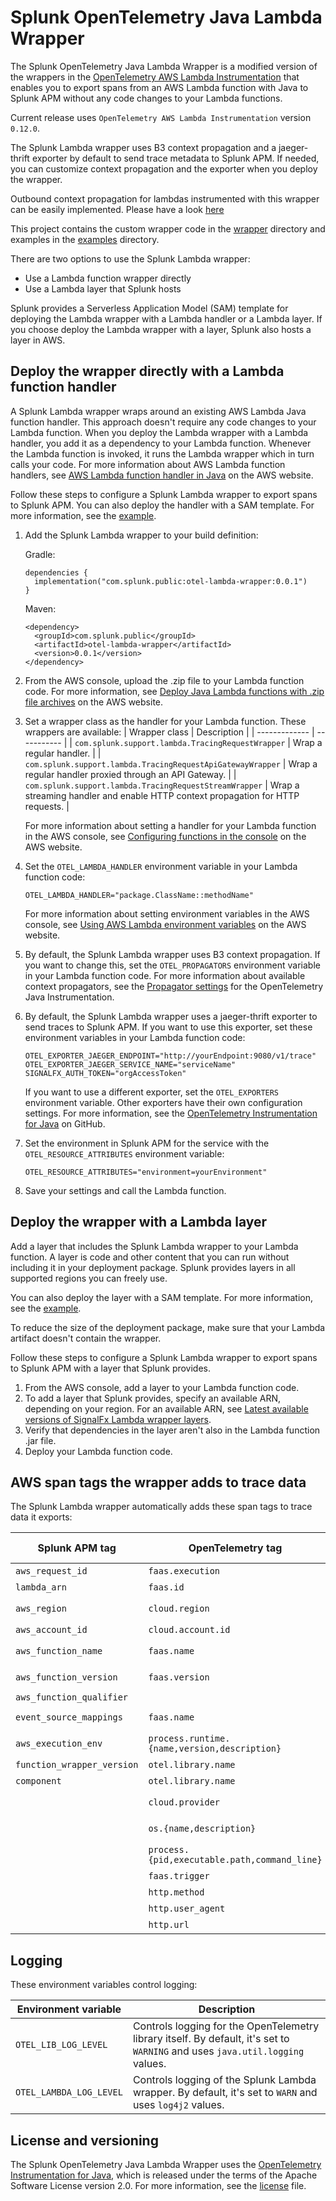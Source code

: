 # Splunk OpenTelemetry Java Lambda Wrapper

The Splunk OpenTelemetry Java Lambda Wrapper is a modified version of the
wrappers in the [OpenTelemetry AWS Lambda Instrumentation](https://github.com/open-telemetry/opentelemetry-java-instrumentation/tree/master/instrumentation/aws-lambda-1.0/library)
that enables you to export spans from an AWS Lambda function with Java to
Splunk APM without any code changes to your Lambda functions.

Current release uses `OpenTelemetry AWS Lambda Instrumentation` version `0.12.0`.

The Splunk Lambda wrapper uses B3 context propagation and a jaeger-thrift
exporter by default to send trace metadata to Splunk APM. If needed, you can
customize context propagation and the exporter when you deploy the wrapper.

Outbound context propagation for lambdas instrumented with this wrapper can be easily implemented. Please have a look [here](outbound-context-propagation.md)

This project contains the custom wrapper code in the [wrapper](https://github.com/signalfx/splunk-otel-java-lambda-wrapper/tree/main/wrapper)
directory and examples in the [examples](https://github.com/signalfx/splunk-otel-java-lambda-wrapper/tree/main/examples) directory.

There are two options to use the Splunk Lambda wrapper:

- Use a Lambda function wrapper directly
- Use a Lambda layer that Splunk hosts

Splunk provides a Serverless Application Model (SAM) template for deploying
the Lambda wrapper with a Lambda handler or a Lambda layer. If you choose
deploy the Lambda wrapper with a layer, Splunk also hosts a layer in AWS.

## Deploy the wrapper directly with a Lambda function handler

A Splunk Lambda wrapper wraps around an existing AWS Lambda Java function
handler. This approach doesn't require any code changes to your Lambda function.
When you deploy the Lambda wrapper with a Lambda handler, you add it as a
dependency to your Lambda function. Whenever the Lambda function is invoked,
it runs the Lambda wrapper which in turn calls your code. For more information
about AWS Lambda function handlers, see
[AWS Lambda function handler in Java](https://docs.aws.amazon.com/lambda/latest/dg/java-handler.html)
on the AWS website.

Follow these steps to configure a Splunk Lambda wrapper to export spans to
Splunk APM. You can also deploy the handler with a SAM
template. For more information, see the [example](./examples/splunk-wrapper/README.md). 

1. Add the Splunk Lambda wrapper to your build definition:

   Gradle:
   ```
   dependencies {
     implementation("com.splunk.public:otel-lambda-wrapper:0.0.1")
   }
   ```

   Maven:
   ```
   <dependency>
     <groupId>com.splunk.public</groupId>
     <artifactId>otel-lambda-wrapper</artifactId>
     <version>0.0.1</version>
   </dependency>
   ```
2. From the AWS console, upload the .zip file to your Lambda function code.
   For more information, see [Deploy Java Lambda functions with .zip file archives](https://docs.aws.amazon.com/lambda/latest/dg/java-package.html)
   on the AWS website.
3. Set a wrapper class as the handler for your Lambda function. These wrappers
   are available:
   | Wrapper class | Description |
   | ------------- | ----------- |
   | `com.splunk.support.lambda.TracingRequestWrapper` | Wrap a regular handler. |
   | `com.splunk.support.lambda.TracingRequestApiGatewayWrapper` | Wrap a regular handler proxied through an API Gateway. |
   | `com.splunk.support.lambda.TracingRequestStreamWrapper` | Wrap a streaming handler and enable HTTP context propagation for HTTP requests. |
   
   For more information about setting a handler for your Lambda function in the AWS console, see [Configuring functions in the console](https://docs.aws.amazon.com/lambda/latest/dg/configuration-console.html) on the AWS website.
4. Set the `OTEL_LAMBDA_HANDLER` environment variable in your Lambda function
   code:
   ```
   OTEL_LAMBDA_HANDLER="package.ClassName::methodName"
   ```
   For more information about setting environment variables in the AWS console,
   see [Using AWS Lambda environment variables](https://docs.aws.amazon.com/lambda/latest/dg/configuration-envvars.html)
   on the AWS website.
5. By default, the Splunk Lambda wrapper uses B3 context propagation. If you
   want to change this, set the `OTEL_PROPAGATORS` environment variable in your
   Lambda function code. For more information about available context
   propagators, see the [Propagator settings](https://github.com/open-telemetry/opentelemetry-java-instrumentation#propagator)
   for the OpenTelemetry Java Instrumentation.
6. By default, the Splunk Lambda wrapper uses a jaeger-thrift exporter to send
   traces to Splunk APM. If you want to use this exporter, set these environment
   variables in your Lambda function code:
   ```
   OTEL_EXPORTER_JAEGER_ENDPOINT="http://yourEndpoint:9080/v1/trace"
   OTEL_EXPORTER_JAEGER_SERVICE_NAME="serviceName"
   SIGNALFX_AUTH_TOKEN="orgAccessToken"
   ```
   If you want to use a different exporter, set the `OTEL_EXPORTERS`
   environment variable. Other exporters have their own configuration settings.
   For more information, see the [OpenTelemetry Instrumentation for Java](https://github.com/open-telemetry/opentelemetry-java-instrumentation)
   on GitHub.
7. Set the environment in Splunk APM for the service with the
   `OTEL_RESOURCE_ATTRIBUTES` environment variable:
   ```
   OTEL_RESOURCE_ATTRIBUTES="environment=yourEnvironment"
   ```
8. Save your settings and call the Lambda function.

## Deploy the wrapper with a Lambda layer

Add a layer that includes the Splunk Lambda wrapper to your Lambda function.
A layer is code and other content that you can run without including it in
your deployment package. Splunk provides layers in all supported regions you
can freely use. 

You can also deploy the layer with a SAM template. For more information, see the
[example](./examples/splunk-layer/README.md).

To reduce the size of the deployment package, make sure that your Lambda
artifact doesn't contain the wrapper.

Follow these steps to configure a Splunk Lambda wrapper to export spans to
Splunk APM with a layer that Splunk provides. 

1. From the AWS console, add a layer to your Lambda function code.
2. To add a layer that Splunk provides, specify an available ARN, depending on
   your region. For an available ARN, see
   [Latest available versions of SignalFx Lambda wrapper layers](https://github.com/signalfx/lambda-layer-versions).
3. Verify that dependencies in the layer aren't also in the Lambda function
   .jar file.
4. Deploy your Lambda function code.

## AWS span tags the wrapper adds to trace data

The Splunk Lambda wrapper automatically adds these span tags to trace data it exports:

| Splunk APM tag             | OpenTelemetry tag                               | OpenTelemetry tag type | Note                                                               |
|--------------------------- | ----------------------------------------------- | ---------------------- | ------------------------------------------------------------------ |
| `aws_request_id`           | `faas.execution`                                | span                   |                                                                    |
| `lambda_arn`               | `faas.id`                                       | span                   |                                                                    |
| `aws_region`               | `cloud.region`                                  | resource               | Disable with `otel.java.disabled.resource_providers`               |
| `aws_account_id`           | `cloud.account.id`                              | span                   |                                                                    |
| `aws_function_name`        | `faas.name`                                     | resource               | Disable with `otel.java.disabled.resource_providers`               |
| `aws_function_version`     | `faas.version`                                  | resource               | Disable with `otel.java.disabled.resource_providers`               |
| `aws_function_qualifier`   |                                                 |                        |                                                                    |
| `event_source_mappings`    | `faas.name`                                     | resource               | Disable with `otel.java.disabled.resource_providers`               |
| `aws_execution_env`        | `process.runtime.{name,version,description}`    | resource               | Disable with `otel.java.disabled.resource_providers`               |
| `function_wrapper_version` | `otel.library.name`                             | span                   |                                                                    |
| `component`                | `otel.library.name`                             | span                   |                                                                    |
|                            | `cloud.provider`                                | resource               | Always `aws`. Disable with `otel.java.disabled.resource_providers` |
|                            | `os.{name,description}`                         | resource               | Disable with `otel.java.disabled.resource_providers`               |
|                            | `process.{pid,executable.path,command_line}`    | resource               | Disable with `otel.java.disabled.resource_providers`               |
|                            | `faas.trigger`                                  | span                   | Only for API gateway proxy                                         |
|                            | `http.method`                                   | span                   | Only for API gateway proxy                                         |
|                            | `http.user_agent`                               | span                   | Only for API gateway proxy                                         |
|                            | `http.url`                                      | span                   | Only for API gateway proxy                                         |

## Logging

These environment variables control logging:

| Environment variable | Description |
| -------------------- | ----------- |
| `OTEL_LIB_LOG_LEVEL` | Controls logging for the OpenTelemetry library itself. By default, it's set to `WARNING` and uses `java.util.logging` values. |
| `OTEL_LAMBDA_LOG_LEVEL` | Controls logging of the Splunk Lambda wrapper. By default, it's set to `WARN` and uses `log4j2` values.
  
## License and versioning

The Splunk OpenTelemetry Java Lambda Wrapper uses the
[OpenTelemetry Instrumentation for Java](https://github.com/open-telemetry/opentelemetry-java-instrumentation),
which is released under the terms of the Apache Software License version 2.0.
For more information, see the [license](./LICENSE) file.
